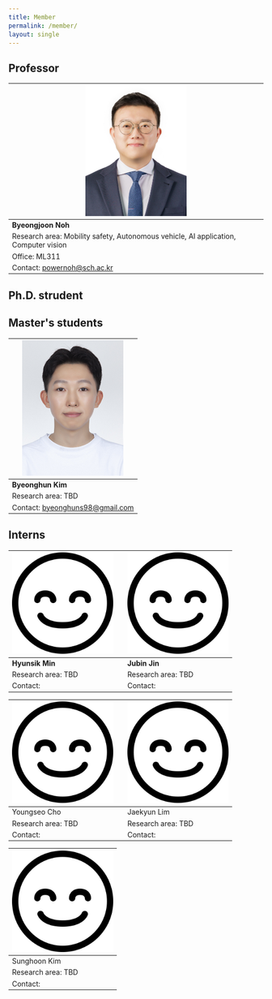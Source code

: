 ```yaml
---
title: Member
permalink: /member/
layout: single
---
```

## Professor
| <img src="../assets/images/member/bj.jpg" alt="Byeongjoon Noh" width="200">  | 
| -------- |
| **Byeongjoon Noh** |
| Research area: Mobility safety, Autonomous vehicle, AI application, Computer vision | 
| Office: ML311 |  
| Contact: powernoh@sch.ac.kr |  


## Ph.D. strudent

## Master's students  
  
| <img src="../assets/images/member/bh.jpg" alt="Byeonghuun Kim" width="200">  | 
| -------- |
| **Byeonghun Kim** |
| Research area: TBD   | 
| Contact: byeonghuns98@gmail.com   |

## Interns  
  
| <img src="../assets/images/member/no_image.png" alt="no_image" width="200"> | | <img src="../assets/images/member/no_image.png" alt="no_image" width="200">|
| -------- | -------- | -------- |
|**Hyunsik Min**| |**Jubin Jin** |
| Research area: TBD  | | Research area: TBD    |
| Contact:   | | Contact:    |  

| <img src="../assets/images/member/no_image.png" alt="no_image" width="200"> | | <img src="../assets/images/member/no_image.png" alt="no_image" width="200">|
| -------- | -------- | -------- |
| Youngseo Cho | | Jaekyun Lim |
| Research area: TBD  | | Research area: TBD    | 
| Contact:   | | Contact:    | 
    
| <img src="../assets/images/member/no_image.png" alt="no_image" width="200"> |
| -------- |
| Sunghoon Kim |
| Research area: TBD   |
| Contact:    |
